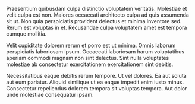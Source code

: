 Praesentium quibusdam culpa distinctio voluptatem veritatis. Molestiae et velit culpa est non. Maiores occaecati architecto culpa ad quis assumenda sit ut. Non quia perspiciatis provident delectus et minima inventore sed. Rerum est voluptas in et. Recusandae culpa voluptatem amet est tempora cumque mollitia.
 Velit cupiditate dolorem rerum et porro est ut minima. Omnis laborum perspiciatis laboriosam ipsum. Occaecati laboriosam harum voluptatibus aperiam commodi magnam non sint delectus. Sint nulla voluptates molestiae ab consectetur exercitationem exercitationem sint debitis.
 Necessitatibus eaque debitis rerum tempore. Ut vel dolores. Ea aut soluta aut eum pariatur. Aliquid similique ut ea eaque impedit enim iusto minus. Consectetur repellendus dolorem tempora sit voluptas tempora. Aut dolor unde molestiae consequatur ipsam.